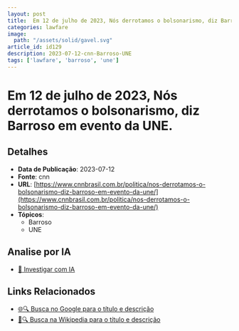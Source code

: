 ```yaml
---
layout: post
title:  Em 12 de julho de 2023, Nós derrotamos o bolsonarismo, diz Barroso em evento da UNE.
categories: lawfare
image: 
  path: "/assets/solid/gavel.svg"
article_id: id129
description: 2023-07-12-cnn-Barroso-UNE
tags: ['lawfare', 'barroso', 'une']
---
```


# Em 12 de julho de 2023, Nós derrotamos o bolsonarismo, diz Barroso em evento da UNE.

## Detalhes
- **Data de Publicação**: 2023-07-12
- **Fonte**: cnn
- **URL**: [https://www.cnnbrasil.com.br/politica/nos-derrotamos-o-bolsonarismo-diz-barroso-em-evento-da-une/](https://www.cnnbrasil.com.br/politica/nos-derrotamos-o-bolsonarismo-diz-barroso-em-evento-da-une/)
- **Tópicos**:
  - Barroso
  - UNE

## Analise por IA
- [🤖 Investigar com IA](https://www.perplexity.ai/search?q=%22not%C3%ADcia%20artigo%20Brasil%22%20Em%2012%20de%20julho%20de%202023%2C%20N%C3%B3s%20derrotamos%20o%20bolsonarismo%2C%20diz%20Barroso%20em%20evento%20da%20UNE.%20cnn%202023-07-12)

## Links Relacionados
- [🌐🔍 Busca no Google para o título e descrição](https://www.google.com/search?q=%22not%C3%ADcia%20artigo%20Brasil%22%20Em%2012%20de%20julho%20de%202023%2C%20N%C3%B3s%20derrotamos%20o%20bolsonarismo%2C%20diz%20Barroso%20em%20evento%20da%20UNE.%20cnn%202023-07-12)
- [📖🔍 Busca na Wikipedia para o título e descrição](https://pt.wikipedia.org/w/index.php?search=%22not%C3%ADcia%20artigo%20Brasil%22%20Em%2012%20de%20julho%20de%202023%2C%20N%C3%B3s%20derrotamos%20o%20bolsonarismo%2C%20diz%20Barroso%20em%20evento%20da%20UNE.%20cnn%202023-07-12)

